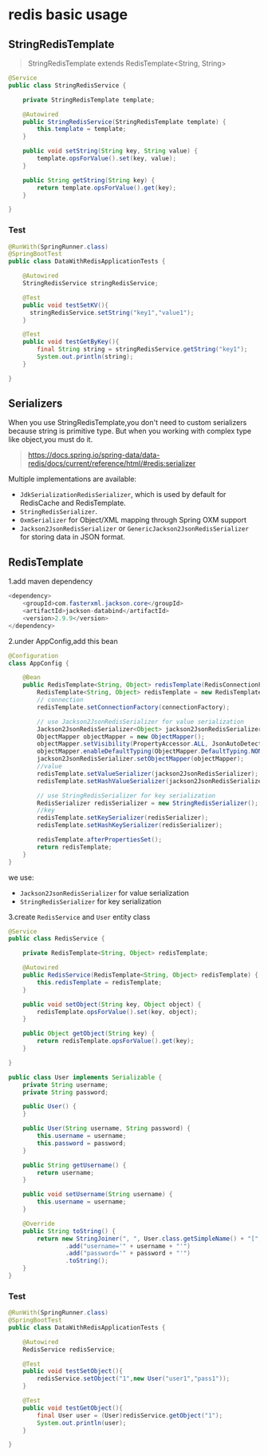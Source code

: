 # redis basic usage

## StringRedisTemplate
> StringRedisTemplate extends RedisTemplate<String, String>

```java
@Service
public class StringRedisService {

    private StringRedisTemplate template;

    @Autowired
    public StringRedisService(StringRedisTemplate template) {
        this.template = template;
    }

    public void setString(String key, String value) {
        template.opsForValue().set(key, value);
    }

    public String getString(String key) {
        return template.opsForValue().get(key);
    }

}
```

### Test
```java
@RunWith(SpringRunner.class)
@SpringBootTest
public class DataWithRedisApplicationTests {

    @Autowired
    StringRedisService stringRedisService;

    @Test
    public void testSetKV(){
      stringRedisService.setString("key1","value1");
    }

    @Test
    public void testGetByKey(){
        final String string = stringRedisService.getString("key1");
        System.out.println(string);
    }

}

```

## Serializers
When you use StringRedisTemplate,you don't need to custom serializers because string is primitive type.
But when you working with complex type like object,you must do it.

> https://docs.spring.io/spring-data/data-redis/docs/current/reference/html/#redis:serializer

Multiple implementations are available:

- ``JdkSerializationRedisSerializer``, which is used by default for RedisCache and RedisTemplate.
- ``StringRedisSerializer``.
- ``OxmSerializer`` for Object/XML mapping through Spring OXM support 
- ``Jackson2JsonRedisSerializer`` or ``GenericJackson2JsonRedisSerializer`` for storing data in JSON format.

## RedisTemplate

1.add maven dependency
```java
<dependency>
    <groupId>com.fasterxml.jackson.core</groupId>
    <artifactId>jackson-databind</artifactId>
    <version>2.9.9</version>
</dependency>
```

2.under AppConfig,add this bean
```java
@Configuration
class AppConfig {

    @Bean
    public RedisTemplate<String, Object> redisTemplate(RedisConnectionFactory connectionFactory) {
        RedisTemplate<String, Object> redisTemplate = new RedisTemplate<>();
        // connection
        redisTemplate.setConnectionFactory(connectionFactory);

        // use Jackson2JsonRedisSerializer for value serialization
        Jackson2JsonRedisSerializer<Object> jackson2JsonRedisSerializer = new Jackson2JsonRedisSerializer<>(Object.class);
        ObjectMapper objectMapper = new ObjectMapper();
        objectMapper.setVisibility(PropertyAccessor.ALL, JsonAutoDetect.Visibility.ANY);
        objectMapper.enableDefaultTyping(ObjectMapper.DefaultTyping.NON_FINAL);
        jackson2JsonRedisSerializer.setObjectMapper(objectMapper);
        //value
        redisTemplate.setValueSerializer(jackson2JsonRedisSerializer);
        redisTemplate.setHashValueSerializer(jackson2JsonRedisSerializer);

        // use StringRedisSerializer for key serialization
        RedisSerializer redisSerializer = new StringRedisSerializer();
        //key
        redisTemplate.setKeySerializer(redisSerializer);
        redisTemplate.setHashKeySerializer(redisSerializer);

        redisTemplate.afterPropertiesSet();
        return redisTemplate;
    }
}
```
we use:
- ``Jackson2JsonRedisSerializer`` for value serialization
- ``StringRedisSerializer`` for key serialization

3.create ``RedisService`` and ``User`` entity class
```java
@Service
public class RedisService {

    private RedisTemplate<String, Object> redisTemplate;

    @Autowired
    public RedisService(RedisTemplate<String, Object> redisTemplate) {
        this.redisTemplate = redisTemplate;
    }

    public void setObject(String key, Object object) {
        redisTemplate.opsForValue().set(key, object);
    }

    public Object getObject(String key) {
        return redisTemplate.opsForValue().get(key);
    }

}
```
```java
public class User implements Serializable {
    private String username;
    private String password;

    public User() {
    }

    public User(String username, String password) {
        this.username = username;
        this.password = password;
    }

    public String getUsername() {
        return username;
    }

    public void setUsername(String username) {
        this.username = username;
    }

    @Override
    public String toString() {
        return new StringJoiner(", ", User.class.getSimpleName() + "[", "]")
                .add("username='" + username + "'")
                .add("password='" + password + "'")
                .toString();
    }
}
```
### Test
```java
@RunWith(SpringRunner.class)
@SpringBootTest
public class DataWithRedisApplicationTests {

    @Autowired
    RedisService redisService;

    @Test
    public void testSetObject(){
        redisService.setObject("1",new User("user1","pass1"));
    }

    @Test
    public void testGetObject(){
        final User user = (User)redisService.getObject("1");
        System.out.println(user);
    }

}
```


